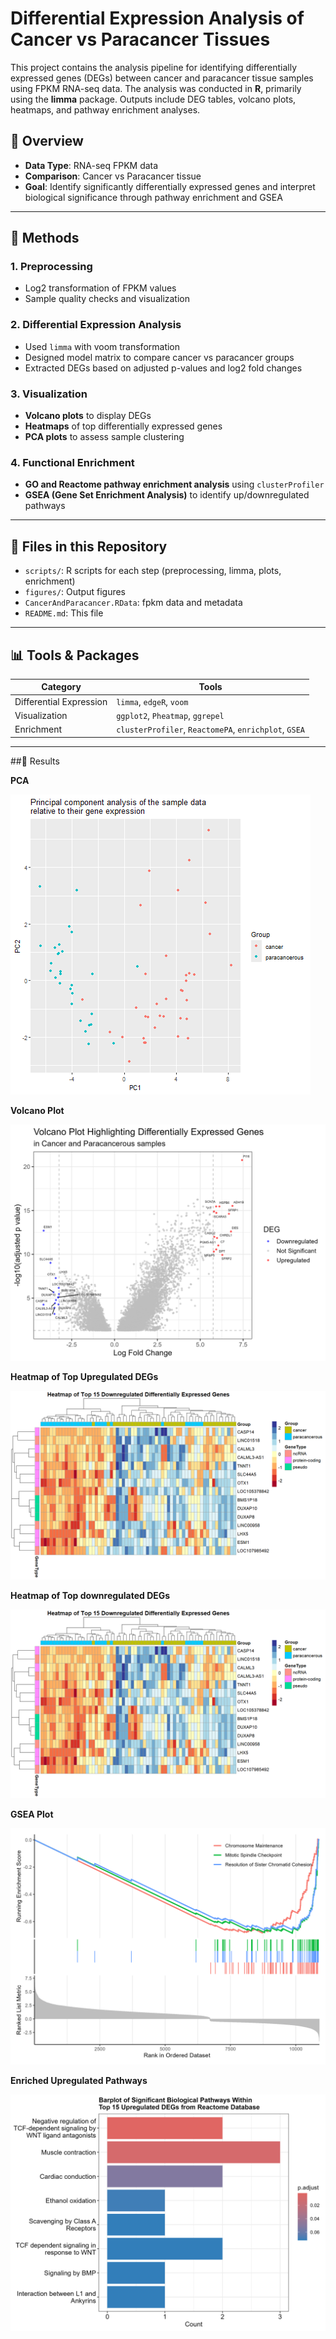 # Differential Expression Analysis of Cancer vs Paracancer Tissues

This project contains the analysis pipeline for identifying differentially expressed genes (DEGs) between cancer and paracancer tissue samples using FPKM RNA-seq data. The analysis was conducted in **R**, primarily using the **limma** package. Outputs include DEG tables, volcano plots, heatmaps, and pathway enrichment analyses.

## 🧪 Overview

- **Data Type**: RNA-seq FPKM data  
- **Comparison**: Cancer vs Paracancer tissue  
- **Goal**: Identify significantly differentially expressed genes and interpret biological significance through pathway enrichment and GSEA

---

## 🔧 Methods

### 1. **Preprocessing**
- Log2 transformation of FPKM values
- Sample quality checks and visualization

### 2. **Differential Expression Analysis**
- Used `limma` with voom transformation
- Designed model matrix to compare cancer vs paracancer groups
- Extracted DEGs based on adjusted p-values and log2 fold changes

### 3. **Visualization**
- **Volcano plots** to display DEGs  
- **Heatmaps** of top differentially expressed genes  
- **PCA plots** to assess sample clustering  

### 4. **Functional Enrichment**
- **GO and Reactome pathway enrichment analysis** using `clusterProfiler`
- **GSEA (Gene Set Enrichment Analysis)** to identify up/downregulated pathways

---

## 📁 Files in this Repository

- `scripts/`: R scripts for each step (preprocessing, limma, plots, enrichment)
- `figures/`: Output figures
- `CancerAndParacancer.RData`: fpkm data and metadata
- `README.md`: This file

---

## 📊 Tools & Packages

| Category | Tools |
|---------|-------|
| Differential Expression | `limma`, `edgeR`, `voom` |
| Visualization | `ggplot2`, `Pheatmap`, `ggrepel` |
| Enrichment | `clusterProfiler`, `ReactomePA`, `enrichplot`, `GSEA` |

---

##🧪   Results

**PCA**

![PCA](figures/PCA.png)

**Volcano Plot**

![Volcano Plot](figures/volcano_plot.png)

**Heatmap of Top Upregulated DEGs**

![Heatmap Upregulated](figures/heatmap_plot_up.png)

**Heatmap of Top downregulated DEGs**

![Heatmap Downregulated](figures/heatmap_plot_down.png)

**GSEA Plot**

![GSEA Plot](figures/gseaplot.png)

**Enriched Upregulated Pathways**

![Enriched Pathways Upregulated](figures/up_reactome_barplot.png)


